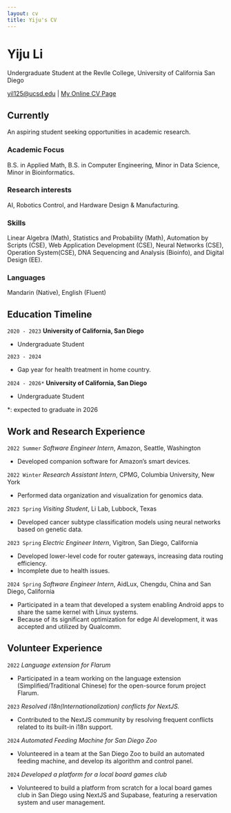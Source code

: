 ```yaml
---
layout: cv
title: Yiju's CV
---
```

# Yiju Li
Undergraduate Student at the Revlle College, University of California San Diego

<div id="webaddress">
<a href="yil125@ucsd.edu">yil125@ucsd.edu</a>
| <a href="https://yiju-li.github.io/markdown-cv/">My Online CV Page</a>
</div>


## Currently
An aspiring student seeking opportunities in academic research.

### Academic Focus
B.S. in Applied Math, B.S. in Computer Engineering, Minor in Data Science, Minor in Bioinformatics.

### Research interests
AI, Robotics Control, and Hardware Design & Manufacturing.

### Skills
Linear Algebra (Math), Statistics and Probability (Math), Automation by Scripts (CSE), Web Application Development (CSE), Neural Networks (CSE), Operation System(CSE), DNA Sequencing and Analysis (Bioinfo), and Digital Design (EE).

### Languages
Mandarin (Native), English (Fluent)

## Education Timeline

`2020 - 2023`
__University of California, San Diego__
- Undergraduate Student

`2023 - 2024`
- Gap year for health treatment in home country.

`2024 - 2026*`
__University of California, San Diego__
- Undergraduate Student
<div id="webaddress">
*: expected to graduate in 2026
</div>


## Work and Research Experience

`2022 Summer`
*Software Engineer Intern*, Amazon, Seattle, Washington
- Developed companion software for Amazon’s smart devices.

`2022 Winter`
*Research Assistant Intern*, CPMG, Columbia University, New York
- Performed data organization and visualization for genomics data.

`2023 Spring`
*Visiting Student*, Li Lab, Lubbock, Texas
- Developed cancer subtype classification models using neural networks based on genetic data.

`2023 Spring`
*Electric Engineer Intern*, Vigitron, San Diego, California
- Developed lower-level code for router gateways, increasing data routing efficiency.
- Incomplete due to health issues.

`2024 Spring`
*Software Engineer Intern*, AidLux, Chengdu, China and San Diego, California
- Participated in a team that developed a system enabling Android apps to share the same kernel with Linux systems.
- Because of its significant optimization for edge AI development, it was accepted and utilized by Qualcomm.

## Volunteer Experience

`2022`
*Language extension for Flarum*
- Participated in a team working on the language extension (Simplified/Traditional Chinese) for the open-source forum project Flarum.

`2023`
*Resolved i18n(Internationalization) conflicts for NextJS.*
- Contributed to the NextJS community by resolving frequent conflicts related to its built-in i18n support.

`2024`
*Automated Feeding Machine for San Diego Zoo*
- Volunteered in a team at the San Diego Zoo to build an automated feeding machine, and develop its algorithm and control panel.

`2024`
*Developed a platform for a local board games club*
- Volunteered to build a platform from scratch for a local board games club in San Diego using NextJS and Supabase, featuring a reservation system and user management.